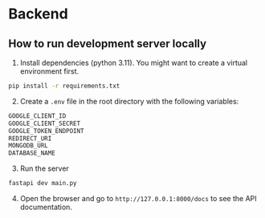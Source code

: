 # Backend

## How to run development server locally

1. Install dependencies (python 3.11). You might want to create a virtual environment first.

```bash
pip install -r requirements.txt
```

2. Create a `.env` file in the root directory with the following variables:
```bash
GOOGLE_CLIENT_ID 
GOOGLE_CLIENT_SECRET 
GOOGLE_TOKEN_ENDPOINT 
REDIRECT_URI 
MONGODB_URL 
DATABASE_NAME
```

3. Run the server

```bash
fastapi dev main.py
```

4. Open the browser and go to `http://127.0.0.1:8000/docs` to see the API documentation.
